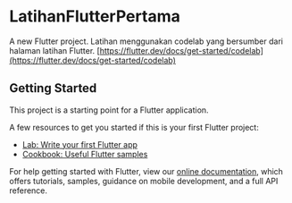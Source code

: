 # LatihanFlutterPertama

A new Flutter project. Latihan menggunakan codelab yang bersumber dari halaman latihan Flutter.
[https://flutter.dev/docs/get-started/codelab](https://flutter.dev/docs/get-started/codelab)

## Getting Started

This project is a starting point for a Flutter application.

A few resources to get you started if this is your first Flutter project:

- [Lab: Write your first Flutter app](https://flutter.dev/docs/get-started/codelab)
- [Cookbook: Useful Flutter samples](https://flutter.dev/docs/cookbook)

For help getting started with Flutter, view our
[online documentation](https://flutter.dev/docs), which offers tutorials,
samples, guidance on mobile development, and a full API reference.
